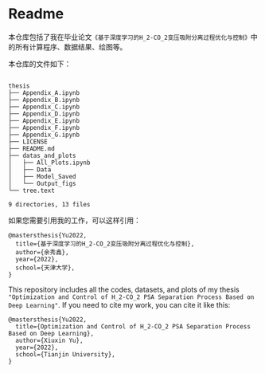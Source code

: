 # Readme

本仓库包括了我在毕业论文`《基于深度学习的H_2-CO_2变压吸附分离过程优化与控制》`中的所有计算程序、数据结果、绘图等。

本仓库的文件如下：

```

thesis
├── Appendix_A.ipynb
├── Appendix_B.ipynb
├── Appendix_C.ipynb
├── Appendix_D.ipynb
├── Appendix_E.ipynb
├── Appendix_F.ipynb
├── Appendix_G.ipynb
├── LICENSE
├── README.md
├── datas_and_plots
│   ├── All_Plots.ipynb
│   ├── Data
│   ├── Model_Saved
│   └── Output_figs
└── tree.text

9 directories, 13 files

```


如果您需要引用我的工作，可以这样引用：

```
@mastersthesis{Yu2022,
  title={基于深度学习的H_2-CO_2变压吸附分离过程优化与控制},
  author={余秀鑫},
  year={2022},
  school={天津大学},
}
```


This repository includes all the codes, datasets, and plots of my thesis `"Optimization and Control of H_2-CO_2 PSA Separation Process Based on Deep Learning"`. If you need to cite my work, you can cite it like this:

```
@mastersthesis{Yu2022,
  title={Optimization and Control of H_2-CO_2 PSA Separation Process Based on Deep Learning},
  author={Xiuxin Yu},
  year={2022},
  school={Tianjin University},
}
```

